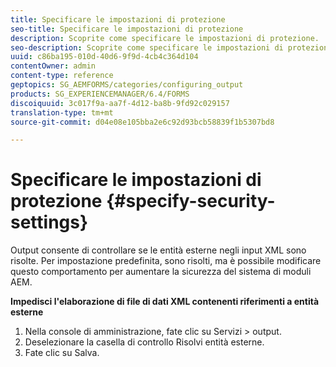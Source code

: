 ```yaml
---
title: Specificare le impostazioni di protezione
seo-title: Specificare le impostazioni di protezione
description: Scoprite come specificare le impostazioni di protezione.
seo-description: Scoprite come specificare le impostazioni di protezione.
uuid: c86ba195-010d-40d6-9f9d-4cb4c364d104
contentOwner: admin
content-type: reference
geptopics: SG_AEMFORMS/categories/configuring_output
products: SG_EXPERIENCEMANAGER/6.4/FORMS
discoiquuid: 3c017f9a-aa7f-4d12-ba8b-9fd92c029157
translation-type: tm+mt
source-git-commit: d04e08e105bba2e6c92d93bcb58839f1b5307bd8

---
```



# Specificare le impostazioni di protezione {#specify-security-settings}

Output consente di controllare se le entità esterne negli input XML sono risolte. Per impostazione predefinita, sono risolti, ma è possibile modificare questo comportamento per aumentare la sicurezza del sistema di moduli AEM.

**Impedisci l&#39;elaborazione di file di dati XML contenenti riferimenti a entità esterne**

1. Nella console di amministrazione, fate clic su Servizi > output.
1. Deselezionare la casella di controllo Risolvi entità esterne.
1. Fate clic su Salva.

